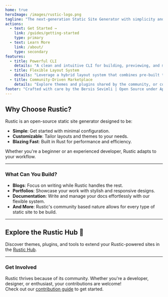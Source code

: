 ```yaml
---
home: true
heroImage: /images/rustic-logo.png
tagline: "The next-generation Static Site Generator with simplicity and customization at its core."
actions:
  - text: Get Started →
    link: /guides/getting-started
    type: primary
  - text: Learn More
    link: /about/
    type: secondary
features:
  - title: Powerful CLI
    details: "A clean and intuitive CLI for building, previewing, and managing your static site with ease."
  - title: Flexible Layout System
    details: "Leverage a hybrid layout system that combines pre-built templates and user-defined Markdown layouts."
  - title: Community-Driven Marketplace
    details: "Explore themes and plugins shared by the community, or contribute your own creations."
footer: "Crafted with care by the Bersis Sevimli | Open Source under Apache 2.0 License"
---
```


## Why Choose Rustic?

Rustic is an open-source static site generator designed to be:
- **Simple**: Get started with minimal configuration.
- **Customizable**: Tailor layouts and themes to your needs.
- **Blazing Fast**: Built in Rust for performance and efficiency.

Whether you're a beginner or an experienced developer, Rustic adapts to your workflow.

---

### What Can You Build?
- **Blogs**: Focus on writing while Rustic handles the rest.
- **Portfolios**: Showcase your work with stylish and responsive designs.
- **Documentation**: Write and manage your docs effortlessly with our flexible system.
- **And More**: Rustic's community based nature allows for every type of static site to be build.
---

## Explore the Rustic Hub 🚀
Discover themes, plugins, and tools to extend your Rustic-powered sites in the [Rustic Hub](/hub/).

---

### Get Involved
Rustic thrives because of its community. Whether you're a developer, designer, or enthusiast, your contributions are welcome!  
Check out our [contribution guide](/hub/contribute) to get started.

